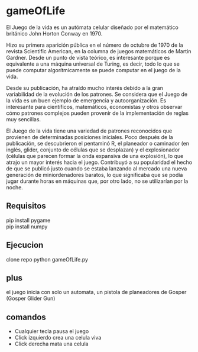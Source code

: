 # gameOfLife

El Juego de la vida es un autómata celular diseñado por el matemático británico John Horton Conway en 1970.

Hizo su primera aparición pública en el número de octubre de 1970 de la revista Scientific American, en la columna de juegos matemáticos de Martin Gardner. Desde un punto de vista teórico, es interesante porque es equivalente a una máquina universal de Turing, es decir, todo lo que se puede computar algorítmicamente se puede computar en el juego de la vida.

Desde su publicación, ha atraído mucho interés debido a la gran variabilidad de la evolución de los patrones. Se considera que el Juego de la vida es un buen ejemplo de emergencia y autoorganización. Es interesante para científicos, matemáticos, economistas y otros observar cómo patrones complejos pueden provenir de la implementación de reglas muy sencillas.

El Juego de la vida tiene una variedad de patrones reconocidos que provienen de determinadas posiciones iniciales. Poco después de la publicación, se descubrieron el pentaminó R, el planeador o caminador (en inglés, glider, conjunto de células que se desplazan) y el explosionador (células que parecen formar la onda expansiva de una explosión), lo que atrajo un mayor interés hacia el juego. Contribuyó a su popularidad el hecho de que se publicó justo cuando se estaba lanzando al mercado una nueva generación de miniordenadores baratos, lo que significaba que se podía jugar durante horas en máquinas que, por otro lado, no se utilizarían por la noche.

## Requisitos
pip install pygame<br/>
pip install numpy<br/>

## Ejecucion
clone repo
python gameOfLife.py

## plus
el juego inicia con solo un automata, un pistola de planeadores de Gosper (Gosper Glider Gun)

## comandos
 - Cualquier tecla pausa el juego
 - Click izquierdo crea una celula viva
 - Click derecha mata una celula 
